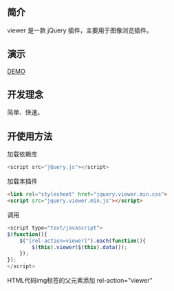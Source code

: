 ## 简介

viewer 是一款 jQuery 插件，主要用于图像浏览插件。

## 演示
[DEMO](https://jundayw.github.io/viewer/viewer.html)

## 开发理念

简单、快速。

## 开使用方法

加载依赖库
```javascript
<script src="jQuery.js"></script>
```
加载本插件
```html
<link rel="stylesheet" href="jquery.viewer.min.css">
<script src="jquery.viewer.min.js"></script>
```
调用
```javascript
<script type="text/javascript">
$(function(){
	$("[rel-action=viewer]").each(function(){
		$(this).viewer($(this).data());
	});
});
</script>
```
HTML代码img标签的父元素添加 rel-action="viewer"
